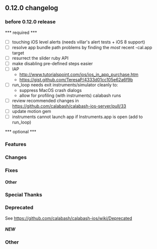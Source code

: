## 0.12.0 changelog

### before 0.12.0 release

*** required ***

- [ ] touching iOS level alerts (needs villar's alert tests + iOS 8 support)
- [ ] resolve app bundle path problems by finding the *most* recent -cal.app target
- [ ] resurrect the slider ruby API
- [ ] make disabling pre-defined steps easier
- [ ] IAP
   - http://www.tutorialspoint.com/ios/ios_in_app_purchase.htm
   - https://gist.github.com/TeresaP/4333d01cc105e62a6f9b
- [ ] run_loop needs exit instruments/simulator cleanly to:
    - suppress MacOS crash dialogs
    - allow for profiling (with instruments) calabash runs
- [ ] review recommended changes in https://github.com/calabash/calabash-ios-server/pull/33
- [ ] update motion gem
- [ ] instruments cannot launch app if Instruments.app is open (add to run_loop)

*** optional ***

### Features

### Changes

### Fixes

#### Other

### Special Thanks

### Deprecated

See https://github.com/calabash/calabash-ios/wiki/Deprecated

##### NEW

### Other
